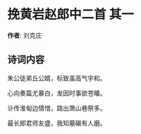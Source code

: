 # 挽黄岩赵郎中二首  其一

**作者**: 刘克庄

## 诗词内容

朱公徒弟丘公婿，标致虽高气宇和。

心向奏篇尤暴白，发因时事欲苍皤。

讣传淮甸边情惜，路出萧山巷祭多。

最长郎君师友盛，我知墓碣有人磨。

